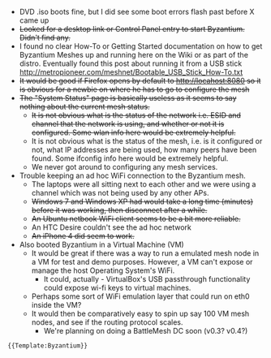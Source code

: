 -   DVD .iso boots fine, but I did see some boot errors flash past
    before X came up
-   ~~Looked for a desktop link or Control Panel entry to start
    Byzantium. Didn't find any.~~
-   I found no clear How-To or Getting Started documentation on how to
    get Byzantium Meshes up and running here on the Wiki or as part of
    the distro. Eventually found this post about running it from a USB
    stick
    <http://metropioneer.com/meshnet/Bootable_USB_Stick_How-To.txt>
-   ~~It would be good if Firefox opens by default to
    <http://locahost:8080> so it is obvious for a newbie on where he has
    to go to configure the mesh~~
-   ~~The "System Status" page is basically useless as it seems to say
    nothing about the current mesh status.~~
    -   ~~It is not obvious what is the status of the network i.e. ESID
        and channel that the network is using, and whether or not it is
        configured. Some wlan info here would be extremely helpful.~~
    -   It is not obvious what is the status of the mesh, i.e. is it
        configured or not, what IP addresses are being used, how many
        peers have been found. Some ifconfig info here would be
        extremely helpful.
    -   We never got around to configuring any mesh services.
-   Trouble keeping an ad hoc WiFi connection to the Byzantium mesh.
    -   The laptops were all sitting next to each other and we were
        using a channel which was not being used by any other APs.
    -   ~~Windows 7 and Windows XP had would take a long time (minutes)
        before it was working, then disconnect after a while.~~
    -   ~~An Ubuntu netbook WiFi client seems to be a bit more
        reliable.~~
    -   An HTC Desire couldn't see the ad hoc network
    -   ~~An iPhone 4 did seem to work.~~
-   Also booted Byzantium in a Virtual Machine (VM)
    -   It would be great if there was a way to run a emulated mesh node
        in a VM for test and demo purposes. However, a VM can't expose
        or manage the host Operating System's WiFi.
        -   It could, actually - VirtualBox's USB passthrough
            functionality could expose wi-fi keys to virtual machines.
    -   Perhaps some sort of WiFi emulation layer that could run on eth0
        inside the VM?
    -   It would then be comparatively easy to spin up say 100 VM mesh
        nodes, and see if the routing protocol scales.
        -   We're planning on doing a BattleMesh DC soon (v0.3? v0.4?)

```{=mediawiki}
{{Template:Byzantium}}
```
